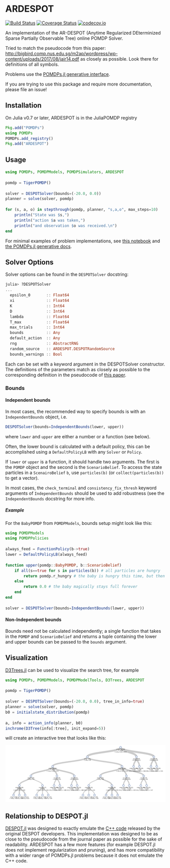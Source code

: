 # ARDESPOT

[![Build Status](https://travis-ci.org/JuliaPOMDP/ARDESPOT.jl.svg?branch=master)](https://travis-ci.org/JuliaPOMDP/ARDESPOT.jl)
[![Coverage Status](https://coveralls.io/repos/JuliaPOMDP/ARDESPOT.jl/badge.svg?branch=master&service=github)](https://coveralls.io/github/JuliaPOMDP/ARDESPOT.jl?branch=master)
[![codecov.io](http://codecov.io/github/JuliaPOMDP/ARDESPOT.jl/coverage.svg?branch=master)](http://codecov.io/github/JuliaPOMDP/ARDESPOT.jl?branch=master)

An implementation of the AR-DESPOT (Anytime Regularized DEterminized Sparse Partially Observable Tree) online POMDP Solver.

Tried to match the pseudocode from this paper: http://bigbird.comp.nus.edu.sg/m2ap/wordpress/wp-content/uploads/2017/08/jair14.pdf as closely as possible. Look there for definitions of all symbols.

Problems use the [POMDPs.jl generative interface](https://github.com/JuliaPOMDP/POMDPs.jl).

If you are trying to use this package and require more documentation, please file an issue!

## Installation

On Julia v0.7 or later, ARDESPOT is in the JuliaPOMDP registry

```julia
Pkg.add("POMDPs")
using POMDPs
POMDPs.add_registry()
Pkg.add("ARDESPOT")
```

## Usage

```julia
using POMDPs, POMDPModels, POMDPSimulators, ARDESPOT

pomdp = TigerPOMDP()

solver = DESPOTSolver(bounds=(-20.0, 0.0))
planner = solve(solver, pomdp)

for (s, a, o) in stepthrough(pomdp, planner, "s,a,o", max_steps=10)
    println("State was $s,")
    println("action $a was taken,")
    println("and observation $o was received.\n")
end
```

For minimal examples of problem implementations, see [this notebook](https://github.com/JuliaPOMDP/BasicPOMCP.jl/blob/master/notebooks/Minimal_Example.ipynb) and [the POMDPs.jl generative docs](http://juliapomdp.github.io/POMDPs.jl/latest/generative/).

## Solver Options

Solver options can be found in the `DESPOTSolver` docstring:

```julia
julia> ?DESPOTSolver
...
  epsilon_0       :: Float64
  xi              :: Float64
  K               :: Int64
  D               :: Int64
  lambda          :: Float64
  T_max           :: Float64
  max_trials      :: Int64
  bounds          :: Any
  default_action  :: Any
  rng             :: AbstractRNG
  random_source   :: ARDESPOT.DESPOTRandomSource
  bounds_warnings :: Bool
```

Each can be set with a keyword argument in the DESPOTSolver constructor. The definitions of the parameters match as closely as possible to the corresponding definition in the pseudocode of [this paper](http://bigbird.comp.nus.edu.sg/m2ap/wordpress/wp-content/uploads/2017/08/jair14.pdf).

### Bounds

#### Independent bounds

In most cases, the recommended way to specify bounds is with an `IndependentBounds` object, i.e.
```julia
DESPOTSolver(bounds=IndependentBounds(lower, upper))
```
where `lower` and `upper` are either a number or a function (see below).

Often, the lower bound is calculated with a default policy, this can be accomplished using a `DefaultPolicyLB` with any `Solver` or `Policy`.

If `lower` or `upper` is a function, it should handle two arguments. The first is the `POMDP` object and the second is the `ScenarioBelief`. To access the state particles in a `ScenairoBelief` `b`, use `particles(b)` (or `collect(particles(b))` to get a vector).

In most cases, the `check_terminal` and `consistency_fix_thresh` keyword arguments of `IndependentBounds` should be used to add robustness (see the `IndependentBounds` docstring for more info.

##### Example

For the `BabyPOMDP` from `POMDPModels`, bounds setup might look like this:
```julia
using POMDPModels
using POMDPPolicies

always_feed = FunctionPolicy(b->true)
lower = DefaultPolicyLB(always_feed)

function upper(pomdp::BabyPOMDP, b::ScenarioBelief)
    if all(s==true for s in particles(b)) # all particles are hungry
        return pomdp.r_hungry # the baby is hungry this time, but then becomes full magically and stays that way forever
    else
        return 0.0 # the baby magically stays full forever
    end
end

solver = DESPOTSolver(bounds=IndependentBounds(lower, upper))
```

#### Non-Independent bounds

Bounds need not be calculated independently; a single function that takes in the `POMDP` and `ScenarioBelief` and returns a tuple containing the lower and upper bounds can be passed to the `bounds` argument.

## Visualization

[D3Trees.jl](https://github.com/sisl/D3Trees.jl) can be used to visualize the search tree, for example

```julia
using POMDPs, POMDPModels, POMDPModelTools, D3Trees, ARDESPOT

pomdp = TigerPOMDP()

solver = DESPOTSolver(bounds=(-20.0, 0.0), tree_in_info=true)
planner = solve(solver, pomdp)
b0 = initialstate_distribution(pomdp)

a, info = action_info(planner, b0)
inchrome(D3Tree(info[:tree], init_expand=5))
```
will create an interactive tree that looks like this:

![DESPOT tree](img/tree.png)

## Relationship to DESPOT.jl

[DESPOT.jl](https://github.com/JuliaPOMDP/DESPOT.jl) was designed to exactly emulate the [C++ code](https://github.com/AdaCompNUS/despot) released by the original DESPOT developers. This implementation was designed to be as close to the pseudocode from the journal paper as possible for the sake of readability. ARDESPOT has a few more features (for example DESPOT.jl does not implement regularization and pruning), and has more compatibility with a wider range of POMDPs.jl problems because it does not emulate the C++ code.
